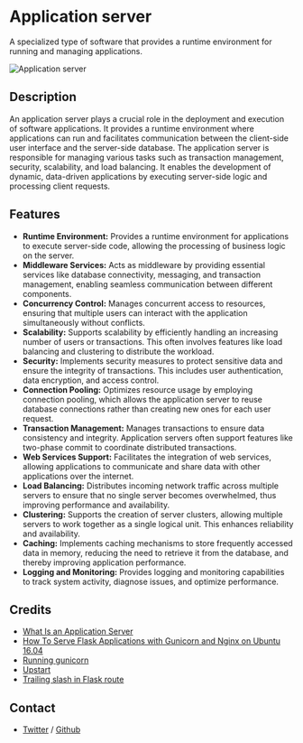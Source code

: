 # Application server
A specialized type of software that provides a runtime environment for running and managing applications.

![Application server](https://pbs.twimg.com/media/EwQ1yB8XEAEP8Pm.jpg)

## Description
An application server plays a crucial role in the deployment and execution of software applications. It provides a runtime environment where applications can run and facilitates communication between the client-side user interface and the server-side database. The application server is responsible for managing various tasks such as transaction management, security, scalability, and load balancing. It enables the development of dynamic, data-driven applications by executing server-side logic and processing client requests.

## Features
 * **Runtime Environment:** Provides a runtime environment for applications to execute server-side code, allowing the processing of business logic on the server.
 * **Middleware Services:** Acts as middleware by providing essential services like database connectivity, messaging, and transaction management, enabling seamless communication between different components.
 * **Concurrency Control:** Manages concurrent access to resources, ensuring that multiple users can interact with the application simultaneously without conflicts.
 * **Scalability:** Supports scalability by efficiently handling an increasing number of users or transactions. This often involves features like load balancing and clustering to distribute the workload.
 * **Security:** Implements security measures to protect sensitive data and ensure the integrity of transactions. This includes user authentication, data encryption, and access control.
 * **Connection Pooling:** Optimizes resource usage by employing connection pooling, which allows the application server to reuse database connections rather than creating new ones for each user request.
 * **Transaction Management:** Manages transactions to ensure data consistency and integrity. Application servers often support features like two-phase commit to coordinate distributed transactions.
 * **Web Services Support:** Facilitates the integration of web services, allowing applications to communicate and share data with other applications over the internet.
 * **Load Balancing:** Distributes incoming network traffic across multiple servers to ensure that no single server becomes overwhelmed, thus improving performance and availability.
 * **Clustering:** Supports the creation of server clusters, allowing multiple servers to work together as a single logical unit. This enhances reliability and availability.
 * **Caching:** Implements caching mechanisms to store frequently accessed data in memory, reducing the need to retrieve it from the database, and thereby improving application performance.
 * **Logging and Monitoring:** Provides logging and monitoring capabilities to track system activity, diagnose issues, and optimize performance.

## Credits
 * [What Is an Application Server](https://www.nginx.com/resources/glossary/application-server-vs-web-server/)
 * [How To Serve Flask Applications with Gunicorn and Nginx on Ubuntu 16.04](https://www.digitalocean.com/community/tutorials/how-to-serve-flask-applications-with-gunicorn-and-nginx-on-ubuntu-16-04)
 * [Running gunicorn](https://docs.gunicorn.org/en/latest/run.html)
 * [Upstart](https://doc.ubuntu-fr.org/upstart)
 * [Trailing slash in Flask route](https://stackoverflow.com/questions/40365390/trailing-slash-in-flask-route)

## Contact
 * [Twitter](https://www.twitter.com/sakhilelindah) / [Github](https://github.com/sakhi-4096)
